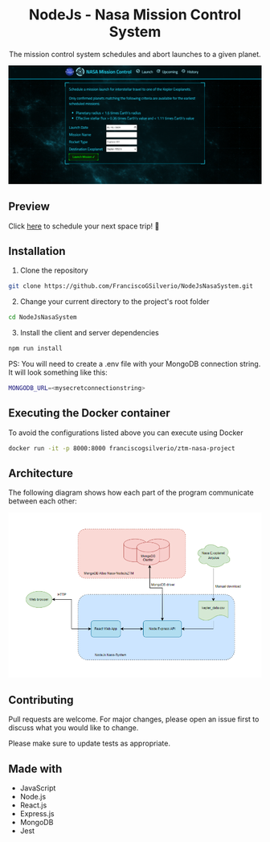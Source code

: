 <h1 align="center" id="title">NodeJs - Nasa Mission Control System</h1>

<div align="center">
  The mission control system schedules and abort launches to a given planet.
  <p></p>
  <img src="./Assets/Preview.png" alt="Visualização da página do projeto" width=700/>
</div>

## Preview

Click [here](http://ec2-52-91-149-236.compute-1.amazonaws.com:8000) to schedule your next space trip! 🚀

## Installation

1.  Clone the repository

```bash
git clone https://github.com/FranciscoGSilverio/NodeJsNasaSystem.git
```

2. Change your current directory to the project's root folder

```bash
cd NodeJsNasaSystem
```

3. Install the client and server dependencies

```bash
npm run install
```

PS: You will need to create a .env file with your MongoDB connection string. It will look something like this: 

```bash
MONGODB_URL=<mysecretconnectionstring>
```

## Executing the Docker container

To avoid the configurations listed above you can execute using Docker

```bash
docker run -it -p 8000:8000 franciscogsilverio/ztm-nasa-project
```

## Architecture

The following diagram shows how each part of the program communicate between each other:

<div align='center'> 
  <img src='./Assets/Arquitetura.png' alt='Desenho da arquitetura do projeto' width=700/>
</div>

## Contributing

Pull requests are welcome. For major changes, please open an issue first
to discuss what you would like to change.

Please make sure to update tests as appropriate.

## Made with

* JavaScript
* Node.js
* React.js
* Express.js
* MongoDB
* Jest

